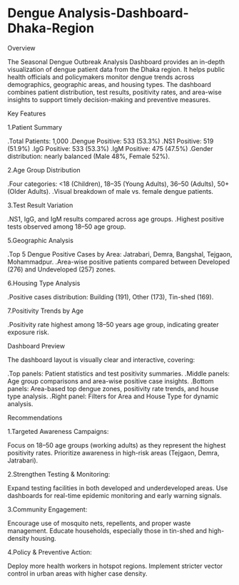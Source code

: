 # Dengue Analysis-Dashboard-Dhaka-Region

Overview

The Seasonal Dengue Outbreak Analysis Dashboard provides an in-depth visualization of dengue patient data from the Dhaka region. It helps public health officials and policymakers monitor dengue trends across demographics, geographic areas, and housing types. The dashboard combines patient distribution, test results, positivity rates, and area-wise insights to support timely decision-making and preventive measures.

Key Features

1.Patient Summary

 .Total Patients: 1,000
 .Dengue Positive: 533 (53.3%)
 .NS1 Positive: 519 (51.9%)
 .IgG Positive: 533 (53.3%)
 .IgM Positive: 475 (47.5%)
 .Gender distribution: nearly balanced (Male 48%, Female 52%).

2.Age Group Distribution

 .Four categories: <18 (Children), 18–35 (Young Adults), 36–50 (Adults), 50+ (Older Adults).
 .Visual breakdown of male vs. female dengue patients.

3.Test Result Variation

.NS1, IgG, and IgM results compared across age groups.
.Highest positive tests observed among 18–50 age group.

5.Geographic Analysis

.Top 5 Dengue Positive Cases by Area: Jatrabari, Demra, Bangshal, Tejgaon, Mohammadpur.
.Area-wise positive patients compared between Developed (276) and Undeveloped (257) zones.

6.Housing Type Analysis

 .Positive cases distribution: Building (191), Other (173), Tin-shed (169).

7.Positivity Trends by Age

 .Positivity rate highest among 18–50 years age group, indicating greater exposure risk.

Dashboard Preview

The dashboard layout is visually clear and interactive, covering:

 .Top panels: Patient statistics and test positivity summaries.
 .Middle panels: Age group comparisons and area-wise positive case insights.
 .Bottom panels: Area-based top dengue zones, positivity rate trends, and house type analysis.
 .Right panel: Filters for Area and House Type for dynamic analysis.


Recommendations

1.Targeted Awareness Campaigns:

Focus on 18–50 age groups (working adults) as they represent the highest positivity rates.
Prioritize awareness in high-risk areas (Tejgaon, Demra, Jatrabari).

2.Strengthen Testing & Monitoring:

Expand testing facilities in both developed and underdeveloped areas.
Use dashboards for real-time epidemic monitoring and early warning signals.

3.Community Engagement:

Encourage use of mosquito nets, repellents, and proper waste management.
Educate households, especially those in tin-shed and high-density housing.

4.Policy & Preventive Action:

Deploy more health workers in hotspot regions.
Implement stricter vector control in urban areas with higher case density.
